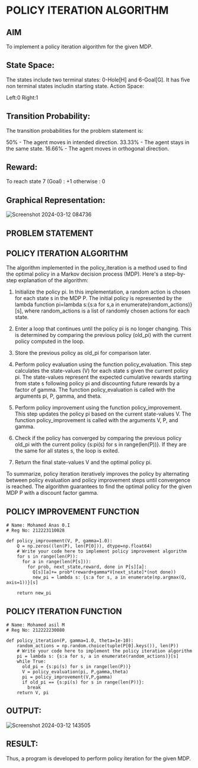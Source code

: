 # POLICY ITERATION ALGORITHM

## AIM
To implement a policy iteration algorithm for the given MDP.

## State Space:

The states include two terminal states: 0-Hole[H] and 6-Goal[G]. It has five non terminal states includin starting state.
Action Space:

  Left:0
  Right:1

## Transition Probability:

The transition probabilities for the problem statement is:

  50% - The agent moves in intended direction.
  33.33% - The agent stays in the same state.
  16.66% - The agent moves in orthogonal direction.

## Reward:
To reach state 7 (Goal) : +1 otherwise : 0

## Graphical Representation:

![Screenshot 2024-03-12 084736](https://github.com/Anas536/policy-iteration-algorithm/assets/139841834/aa68b254-7ce6-4046-9d25-6392f0132492)


## PROBLEM STATEMENT


## POLICY ITERATION ALGORITHM
The algorithm implemented in the policy_iteration is a method used to find the optimal policy in a Markov decision process (MDP). Here's a step-by-step explanation of the algorithm:

  1. Initialize the policy pi. In this implementation, a random action is chosen for each state s in the MDP P. The initial policy is represented by the lambda function pi=lambda s:{s:a for s,a in enumerate(random_actions)}[s], where random_actions is a list of randomly chosen actions for each state.

  2. Enter a loop that continues until the policy pi is no longer changing. This is determined by comparing the previous policy (old_pi) with the current policy computed in the loop.

  3. Store the previous policy as old_pi for comparison later.

  4. Perform policy evaluation using the function policy_evaluation. This step calculates the state-values (V) for each state s given the current policy pi. The state-values represent the expected cumulative rewards starting from state s following policy pi and discounting future rewards by a factor of gamma. The function policy_evaluation is called with the arguments pi, P, gamma, and theta.

  5. Perform policy improvement using the function policy_improvement. This step updates the policy pi based on the current state-values V. The function policy_improvement is called with the arguments V, P, and gamma.

  6. Check if the policy has converged by comparing the previous policy old_pi with the current policy {s:pi(s) for s in range(len(P))}. If they are the same for all states s, the loop is exited.

  7. Return the final state-values V and the optimal policy pi.

To summarize, policy iteration iteratively improves the policy by alternating between policy evaluation and policy improvement steps until convergence is reached. The algorithm guarantees to find the optimal policy for the given MDP P with a discount factor gamma.
## POLICY IMPROVEMENT FUNCTION
```
# Name: Mohamed Anas 0.I
# Reg No: 212223110028

def policy_improvement(V, P, gamma=1.0):
    Q = np.zeros((len(P), len(P[0])), dtype=np.float64)
    # Write your code here to implement policy improvement algorithm
    for s in range(len(P)):
      for a in range(len(P[s])):
        for prob, next_state,reward, done in P[s][a]:
          Q[s][a]+= prob*(reward+gamma*V[next_state]*(not done))
          new_pi = lambda s: {s:a for s, a in enumerate(np.argmax(Q, axis=1))}[s]

    return new_pi
```

## POLICY ITERATION FUNCTION
```
# Name: Mohamed asil M
# Reg No: 212222230080

def policy_iteration(P, gamma=1.0, theta=1e-10):
    random_actions = np.random.choice(tuple(P[0].keys()), len(P))
    # Write your code here to implement the policy iteration algorithm
    pi = lambda s: {s:a for s, a in enumerate(random_actions)}[s]
    while True:
      old_pi = {s:pi(s) for s in range(len(P))}
      V = policy_evaluation(pi, P,gamma,theta)
      pi = policy_improvement(V,P,gamma)
      if old_pi == {s:pi(s) for s in range(len(P))}:
        break
    return V, pi
```

## OUTPUT:

![Screenshot 2024-03-12 143505](https://github.com/Anas536/policy-iteration-algorithm/assets/139841834/5a2c6c47-4efc-4b7d-a7cc-6a80efd054d7)


## RESULT:

Thus, a program is developed to perform policy iteration for the given MDP.
